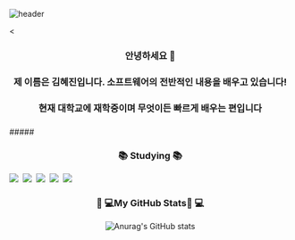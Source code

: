 

![header](https://capsule-render.vercel.app/api?type=waving&color=BFEFFF&height=300&section=header&text=Hello%20World!&fontSize=50)



< <h3 align="center"> 안녕하세요 🙌 </h3>
 <h3 align="center"> 제 이름은 김혜진입니다. 소프트웨어의 전반적인 내용을 배우고 있습니다!</h3>
 <h3 align="center"> 현재 대학교에 재학중이며 무엇이든 빠르게 배우는 편입니다 </h3>
<h3 align="center">  </h3>
#####  <h3 align="center">📚 Studying 📚 </h3>
 <img src="https://img.shields.io/badge/Java-007396?style=flat-square&logo=Java&logoColor=white"/></a>&nbsp
 <img src="https://img.shields.io/badge/JAVA-F7DF1E?style=flat&logo=JAVA&logoColor=white"/></a>&nbsp
 <img src="https://img.shields.io/badge/Python-3766AB?style=flat-square&logo=Python&logoColor=white"/></a>&nbsp
 <img src="https://img.shields.io/badge/Mysql-E6B91E?style=flat-square&logo=MySql&logoColor=white"/></a>&nbsp 
 <img src="https://img.shields.io/badge/AWS-232F3E?style=flat-square&logo=AmazonAWS&logoColor=white"/></a>&nbsp 
 
#####  <h3 align="center"> **👩‍ 💻My GitHub Stats👩‍ 💻** </h3>
<div align="center">

![Anurag's GitHub stats](https://github-readme-stats.vercel.app/api?username=hyezzi-ya&theme=gruvbox&show_icons=true)

</div>



